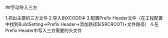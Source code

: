 ##手动导入三方

1.抓出主要的三方文件
2.导入到XCODE中
3.配置Prefix Header文件（在工程配置中找到BuildSetting->Prefix Header->添加路径$(SRCROOT)+文件路径）
4.在Prefix Header中写入三方需要的头文件

